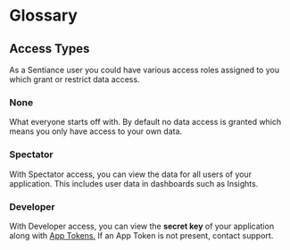 # Glossary

## Access Types

As a Sentiance user you could have various access roles assigned to you which grant or restrict data access.

### None

What everyone starts off with. By default no data access is granted which means you only have access to your own data.

### Spectator

With Spectator access, you can view the data for all users of your application. This includes user data in dashboards such as Insights.

### Developer

With Developer access, you can view the **secret key** of your application along with [App Tokens.](../backend/authentication-and-authorization.md#the-app-token) If an App Token is not present, contact support.

